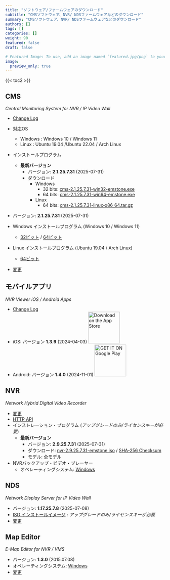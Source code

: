 ```yaml
---
title: "ソフトウェア/ファームウェアのダウンロード"
subtitle: "CMSソフトウェア、NVR/ NDSファームウェアなどのダウンロード"
summary: "CMSソフトウェア、NVR/ NDSファームウェアなどのダウンロード"
authors: []
tags: []
categories: []
weight: 90
featured: false
draft: false

# Featured Image: To use, add an image named `featured.jpg/png` to your page's folder.
image:
  preview_only: true
---
```


{{< toc2 >}}

## CMS

*Central Monitoring System for NVR / IP Video Wall*

- [Change Log](/docs/cms/changelog/cms21.html)
- 対応OS
  - Windows : Windows 10 / Windows 11
  - Linux : Ubuntu 19.04 /Ubuntu 22.04 / Arch Linux
- インストールプログラム
  - **最新バージョン**
    - バージョン: **2.1.25.7.31** (2025-07-31)
    - ダウンロード
      - Windows
        - 32 bits: [cms-2.1.25.7.31-win32-emstone.exe](https://www.emstone.com/data/cms/cms-2.1.25.7.31-win32-emstone.exe)
        - 64 bits: [cms-2.1.25.7.31-win64-emstone.exe](https://www.emstone.com/data/cms/cms-2.1.25.7.31-win64-emstone.exe)
      - Linux
        - 64 bits: [cms-2.1.25.7.31-linux-x86_64.tar.gz](https://www.emstone.com/data/cms/cms-2.1.25.7.31-linux-x86_64.tar.gz)

- バージョン: **2.1.25.7.31** (2025-07-31)
- Windows インストールプログラム (Windows 10 / Windows 11)
  - [32ビット](https://www.emstone.com/data/cms/cms-2.1.25.7.31-win32-emstone.exe) / [64ビット](https://www.emstone.com/data/cms/cms-2.1.25.7.31-win64-emstone.exe)
- Linux インストールプログラム (Ubuntu 19.04 / Arch Linux)
  - [64ビット](https://www.emstone.com/data/cms/cms-2.1.25.7.31-linux-x86_64.tar.gz)
- [変更](/docs/cms/changelog/cms21.html)

## モバイルアプリ

*NVR Viewer iOS / Android Apps*

- [Change Log](/docs/nvr-viewer/ChangeLog.html)
- iOS: バージョン **1.3.9** (2024-04-03)
  <a href="https://apps.apple.com/kr/app/linux-nvr-mobile-viewer/id561848768" target="_blank"><img width="100px" src="/img/app-store-badge.png" alt="Download on the App Store" class="d-inline-block py-0 my-2"></a>
- Android: バージョン **1.4.0** (2024-11-01)
  <a href="https://play.google.com/store/apps/details?id=com.emstone.moview" target="_blank"><img width="100px" src="/img/google-play-badge.png" alt="GET IT ON Google Play" class="d-inline-block py-0 my-2"></a>

## NVR

*Network Hybrid Digital Video Recorder*

- [変更](/docs/dvr/changelog/nvr29.html)
- [HTTP API](/docs/dvr/http/)
- インストレーション・プログラム (*アップグレードのみ/ライセンスキーが必要*)
  - **最新バージョン**
    - バージョン: **2.9.25.7.31** (2025-07-31)
    - ダウンロード: [nvr-2.9.25.7.31-emstone.iso](https://www.emstone.com/data/dvr/nvr-2.9.25.7.31-emstone.iso)
    / [SHA-256 Checksum](https://www.emstone.com/data/dvr/nvr-2.9.25.7.31-emstone.iso-sha256.txt)
    - モデル: 全モデル
- NVRバックアップ・ビデオ・プレーヤー
  - オペレーティングシステム: [Windows](https://www.emstone.com/data/nvrplay/nvrplay.exe)

## NDS

*Network Display Server for IP Video Wall*

- バージョン: **1.17.25.7.8** (2025-07-08)
- [ISO インストールイメージ](https://www.emstone.com/data/nds/nds-1.17.25.7.8.iso)
   : *アップグレードのみ/ライセンスキーが必要*
- [変更](/docs/nds/ChangeLog.html)

## Map Editor

*E-Map Editor for NVR / VMS*

- バージョン: **1.3.0** (2015.07.08)
- オペレーティングシステム: [Windows](https://www.emstone.com/data/vms/mapedit/vms-mapedit-1.3.0-win-ia32-20150708.zip)
- [変更](https://www.emstone.com/data/https://github.com/nvrsw/mapedit/blob/master/ChangeLog.md)
